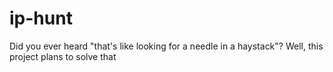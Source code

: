 # ip-hunt
Did you ever heard "that's like looking for a needle in a haystack"? Well, this project plans to solve that 
